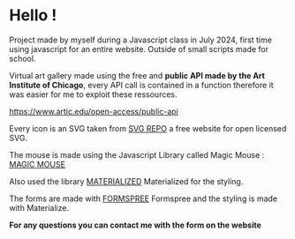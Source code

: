 # Hello !

Project made by myself during a Javascript class in July 2024, first time using javascript for an entire website. Outside of small scripts made for school.

Virtual art gallery made using the free and **public API made by the Art Institute of Chicago**, every API call is contained in a function therefore it was easier for me to exploit these ressources.

https://www.artic.edu/open-access/public-api

Every icon is an SVG taken from [SVG REPO](https://www.svgrepo.com/) a free website for open licensed SVG.

The mouse is made using the Javascript Library called Magic Mouse : [MAGIC MOUSE](https://github.com/dshongphuc/magic-mouse-js)

Also used the library [MATERIALIZED](https://materializecss.com/) Materialized for the styling.

The forms are made with [FORMSPREE](https://formspree.io/) Formspree and the styling is made with Materialize.

**For any questions you can contact me with the form on the website**
